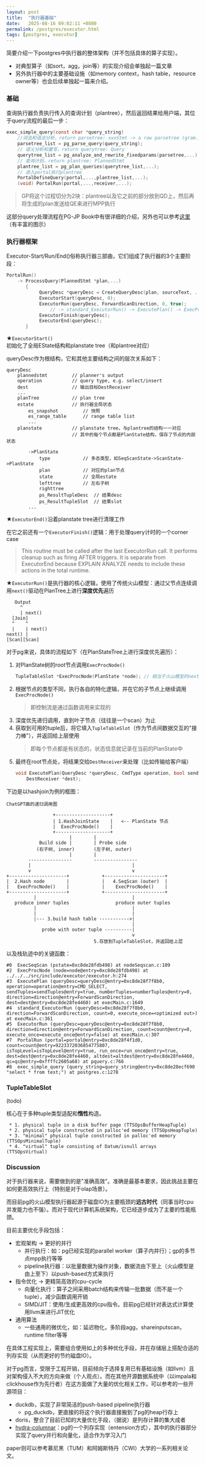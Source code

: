 ```yaml
---
layout: post
title:  "执行器基础"
date:   2025-08-16 09:02:11 +0800
permalink: /postgres/executor.html
tags: [postgres, executor]
---
```

简要介绍一下postgres中执行器的整体架构（并不包括具体的算子实现）。
- 对典型算子（如sort，agg，join等）的实现介绍会单独起一篇文章
- 另外执行器中的主要基础设施（如memory context，hash table，resource owner等）也会后续单独起一篇来介绍。

### 基础
查询执行器负责执行传入的查询计划（plantree），然后返回结果给用户端，其位于query流程的最后一步：
```c
exec_simple_query(const char *query_string)
    //词法和语法分析，return parsetree: xxxStmt -> a raw parsetree (gram.y output)
    parsetree_list = pg_parse_query(query_string); 
    // 语义分析和重写，return querytree: Query
    querytree_list = pg_analyze_and_rewrite_fixedparams(parsetree,...);
    // 查询计划，return plantree: PlannedStmt
    plantree_list = pg_plan_queries(querytree_list,...);
    // 进入portal执行plantree    
    PortalDefineQuery(portal,...,plantree_list,...);
    (void) PortalRun(portal,...,receiver,...);
```
> GP将这个过程切分为2块：plantree以及它之前的部分放到QD上，然后再将生成的plan发送给QE来进行MPP执行

这部分query处理流程在PG-JP Book中有很详细的介绍，另外也可以参考[这里](https://mp.weixin.qq.com/s/YQsQg5H063GzpMDjJJQIaQ)（有丰富的图示）

### 执行器框架
Executor-Start/Run/End()俗称执行器三部曲，它们组成了执行器的3个主要阶段：
```c
PortalRun()
    -> ProcessQuery(PlannedStmt *plan,...)
       {
            QueryDesc *queryDesc = CreateQueryDesc(plan, sourceText, ...);
            ExecutorStart(queryDesc, 0);
            ExecutorRun(queryDesc, ForwardScanDirection, 0, true);
                // -> standard_ExecutorRun() -> ExecutePlan() -> ExecProcNode() -> 具体的算子逻辑比如ExecSeqScan()
            ExecutorFinish(queryDesc);
            ExecutorEnd(queryDesc);
       }
```

★```ExecutorStart()```初始化了全局EState结构和planstate tree（和plantree对应）

queryDesc作为根结构，它和其他主要结构之间的层次关系如下：
```
queryDesc
    plannedstmt	        // planner's output
    operation           // query type, e.g. select/insert
    dest                // 输出目标DestReceiver
    ...
    planTree            // plan tree
    estate              // 执行器全局状态
        es_snapshot         // 快照
        es_range_table      // range table list
        ...
    planstate           // planstate tree，与plantree的结构一一对应
                        // 其中的每个节点都是PlanState结构，保存了节点的内部状态

        ->PlanState
            type            // 多态类型，如SeqScanState->ScanState->PlanState
            plan            // 对应的plan节点
            state           // 全局estate
            lefttree        // 左右子树
            righttree
            ps_ResultTupleDesc  // 结果desc
            ps_ResultTupleSlot  // 结果slot
        ...
```

★```ExecutorEnd()```沿着planstate tree进行清理工作

在它之前还有一个```ExecutorFinish()```逻辑：用于处理query计时的一个corner case
> This routine must be called after the last ExecutorRun call. It performs cleanup such as firing AFTER triggers. It is separate from ExecutorEnd because EXPLAIN ANALYZE needs to include these actions in the total runtime.

★```ExecutorRun()```是执行器的核心逻辑，使用了传统火山模型：通过父节点连续调用```next()```驱动在PlanTree上进行**深度优先**遍历
```
   Output
     ^
     | next()
  [Join]
  ^    ^
  |    | next()
next() |
[Scan][Scan]
```

对于pg来说，具体的流程如下（在PlanStateTree上进行深度优先遍历）：
1. 对PlanState树的root节点调用```ExecProcNode()```
    ```c
    TupleTableSlot *ExecProcNode(PlanState *node); // 相当于火山模型的next()
    ```
1. 根据节点的类型不同，执行各自的特化逻辑，并在它的子节点上继续调用```ExecProcNode()```
    > 即控制流是通过函数调用来实现的
1. 深度优先递归调用，直到叶子节点（往往是一个scan）为止
1. 获取到可用的tuple后，将它填入`TupleTableSlot`（作为节点间数据交互的"接力棒"），并返回给上层使用
    > 即每个节点都是有状态的，状态信息就记录在当前的PlanState中
1. 最终在root节点处，将结果交给```DestReceiver```来处理（比如传输给客户端）
    ```c
    void ExecutePlan(QueryDesc *queryDesc, CmdType operation, bool sendTuples, uint64 numberTuples, ScanDirection direction, 
        DestReceiver *dest);
    ```

下边是以hashjoin为例的框图：
```gdb
ChatGPT画的递归调用图

                 +--------------------+
                 | 1.HashJoinState    |   <-- PlanState 节点
                 |  ExecProcNode()    |
                 +--------------------+
                       |        |
            Build side |        | Probe side
           (右子树, inner)       (左子树, outer)
                       |        |
        ----------------        ----------------
        |                                     |
        v                                     v
+---------------------+            +----------------------+
|  2.Hash node        |            |   4.SeqScan (outer)  |
|   ExecProcNode()    |            |    ExecProcNode()    |
+---------------------+            +----------------------+
          |                                   |
   produce inner tuples                 produce outer tuples
          |                                   |
          |                                   |
          |--- 3.build hash table ----------->|
                                              |
             probe with outer tuple ----------|
                                              v
                                5.存放到TupleTableSlot，并返回给上层
```

以及栈轨迹中的关键函数：
```gdb
#0  ExecSeqScan (pstate=0xc8de28fdb498) at nodeSeqscan.c:109
#2  ExecProcNode (node=node@entry=0xc8de28fdb498) at ../../../src/include/executor/executor.h:274
#3  ExecutePlan (queryDesc=queryDesc@entry=0xc8de28f7f8b0, operation=operation@entry=CMD_SELECT, sendTuples=sendTuples@entry=true, numberTuples=numberTuples@entry=0, direction=direction@entry=ForwardScanDirection, dest=dest@entry=0xc8de28fe4460) at execMain.c:1649
#4  standard_ExecutorRun (queryDesc=0xc8de28f7f8b0, direction=ForwardScanDirection, count=0, execute_once=<optimized out>) at execMain.c:361
#5  ExecutorRun (queryDesc=queryDesc@entry=0xc8de28f7f8b0, direction=direction@entry=ForwardScanDirection, count=count@entry=0, execute_once=execute_once@entry=false) at execMain.c:307
#7  PortalRun (portal=portal@entry=0xc8de28f4f1d0, count=count@entry=9223372036854775807, isTopLevel=isTopLevel@entry=true, run_once=run_once@entry=true, dest=dest@entry=0xc8de28fe4460, altdest=altdest@entry=0xc8de28fe4460, qc=qc@entry=0xffffc2605a68) at pquery.c:766
#8  exec_simple_query (query_string=query_string@entry=0xc8de28ecf690 "select * from test;") at postgres.c:1278
```

### TupleTableSlot
(todo)

核心在于多种tuple类型适配和**惰性**构造。
```
 * 1. physical tuple in a disk buffer page (TTSOpsBufferHeapTuple)
 * 2. physical tuple constructed in palloc'ed memory (TTSOpsHeapTuple)
 * 3. "minimal" physical tuple constructed in palloc'ed memory (TTSOpsMinimalTuple)
 * 4. "virtual" tuple consisting of Datum/isnull arrays (TTSOpsVirtual)
```

### Discussion
对于执行器来说，需要做到的是"准确高效"。准确是最基本要求，因此挑战主要在如何更高效执行上（特别是对于olap场景）。

而目前pg的火山模型执行器起源于磁盘IO为主要瓶颈的**远古时代**（同事当时cpu并发能力也不强）。而对于现代计算机系统架构，它已经逐步成为了主要的性能瓶颈。

目前主要优化手段包括：
- 宏观架构 → 更好的并行
    - 并行执行：如：pg已经实现的parallel worker（算子内并行）；gp的多节点mpp执行等等
    - pipeline执行器：以批量数据为操作对象，数据流由下至上（火山模型是由上至下）以push-based方式来执行
- 指令优化 → 更精简高效的cpu-cycle
    - 向量化执行：算子之间采用batch结构来传输一批数据（而不是一个tuple），减少函数调用开销
    - SIMD/JIT：使用/生成更高效的cpu指令。目前pg已经针对表达式计算使用llvm来进行JIT优化
- 通用算法
    - 一些通用的微优化，如：延迟物化，多阶段agg，shareinputscan，runtime filter等等

在具体工程实现上，需要组合使用如上的多种优化手段，并在存储层上搭配合适的列存实现（从而更好的节约磁盘IO）。

对于pg而言，受限于工程开销，目前倾向于选择复用已有基础设施（如llvm）且对架构侵入不大的方向来做（个人观点）。而在其他开源数据系统中（以impala和clickhouse作为先行者）在这方面做了大量的优化相关工作，可以参考的一些开源项目：
- duckdb，实现了非常简洁的push-based pipeline执行器
    - pg_duckdb，更直接的将这个执行器直接搬到了pg的heap行存上
- doris，整合了目前已知的大量优化手段，（据说）是列存计算的集大成者
- [hydra-columnar](https://github.com/hydradatabase/columnar)：pg的一个列存实现（entension方式），其中的执行器部分实现了query并行和向量化，适合作为学习入门

paper则可以参考慕尼黑（TUM）和阿姆斯特丹（CWI）大学的一系列相关论文。